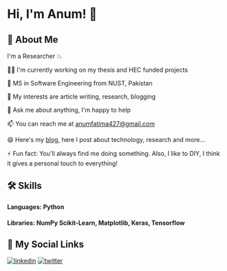 
# Hi, I'm Anum! 👋


## 🚀 About Me
I'm a Researcher :boom:




👩‍💻 I'm currently working on my thesis and HEC funded projects

🧠 MS in Software Engineering from NUST, Pakistan 

🤔 My interests are article writing, research, blogging

💬 Ask me about anything, I'm happy to help

📫 You can reach me at anumfatima427@gmail.com

😄 Here's my [blog](https://dicedtalk.com/), here I post about technology, research and more...

⚡️ Fun fact: You'll always find me doing something. Also, I like to DIY, I think it gives a personal touch to everything!


## 🛠 Skills
#### Languages: Python
#### Libraries: NumPy Scikit-Learn, Matplotlib, Keras, Tensorflow


## 🔗 My Social Links

[![linkedin](https://img.shields.io/badge/linkedin-0A66C2?style=for-the-badge&logo=linkedin&logoColor=white)](https://www.linkedin.com/in/anum-fatima-811468130/)
[![twitter](https://img.shields.io/badge/twitter-1DA1F2?style=for-the-badge&logo=twitter&logoColor=white)](https://twitter.com/)

